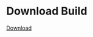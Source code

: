 # Download Build
[Download](https://github.com/Carmelosmexy1/Zoid-Updated/releases/tag/Download)
          























































